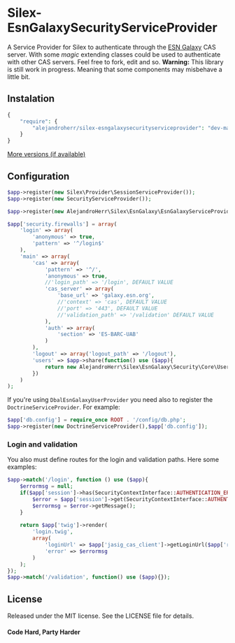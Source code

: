 Silex-EsnGalaxySecurityServiceProvider
======================================
A Service Provider for Silex to authenticate through the [ESN Galaxy](http://galaxy.esn.org) CAS server.
With some *magic* extending classes could be used to authenticate with other CAS servers. Feel free to fork, edit and so.
**Warning:** This library is still work in progress. Meaning that some components may misbehave a little bit.
## Instalation

```php
{
    "require": {
        "alejandroherr/silex-esngalaxysecurityserviceprovider": "dev-master"
    }
}
```
[More versions (if available)](https://packagist.org/packages/alejandroherr/silex-esngalaxysecurityserviceprovider)
## Configuration

```php
$app->register(new Silex\Provider\SessionServiceProvider());
$app->register(new SecurityServiceProvider());

$app->register(new AlejandroHerr\Silex\EsnGalaxy\EsnGalaxyServiceProvider());

$app['security.firewalls'] = array(
    'login' => array(
        'anonymous' => true,
        'pattern' => '^/login$'
    ),
    'main' => array(  
        'cas' => array(   
            'pattern' => '^/',
            'anonymous' => true,
            //'login_path' => '/login', DEFAULT VALUE
            'cas_server' => array(
                'base_url' => 'galaxy.esn.org',
                //'context' => 'cas', DEFAULT VALUE
                //'port' => '443', DEFAULT VALUE
                //'validation_path' => '/validation' DEFAULT VALUE
            ),
            'auth' => array(
                'section' => 'ES-BARC-UAB'
            )
        ),
        'logout' => array('logout_path' => '/logout'),
        'users' => $app->share(function() use ($app){
            return new AlejandroHerr\Silex\EsnGalaxy\Security\Core\User\SpawnedUserProvider();
        })
    )
);
```

If you're using `DbalEsnGalaxyUserProvider` you need also to register the `DoctrineServiceProvider`. For example:
```php
$app['db.config'] = require_once ROOT . '/config/db.php';
$app->register(new DoctrineServiceProvider(),$app['db.config']);
```

### Login and validation
You also must define routes for the login and validation paths. Here some examples:

```php
$app->match('/login', function () use ($app){		
	$errormsg = null;
	if($app['session']->has(SecurityContextInterface::AUTHENTICATION_ERROR)){
	    $error = $app['session']->get(SecurityContextInterface::AUTHENTICATION_ERROR);
	    $errormsg = $error->getMessage();
	}
    
	return $app['twig']->render(
	    'login.twig',
	    array(
	        'loginUrl' => $app['jasig_cas_client']->getLoginUrl($app['request']),
	        'error' => $errormsg
	    )
	);
});
$app->match('/validation', function() use ($app){});
```

## License
Released under the MIT license. See the LICENSE file for details.

#### Code Hard, Party Harder
